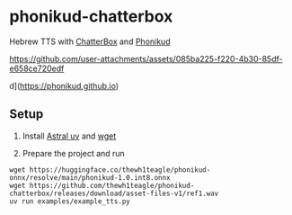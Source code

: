 # phonikud-chatterbox

Hebrew TTS with [ChatterBox](https://github.com/resemble-ai/chatterbox) and [Phonikud](https://phonikud.github.io)

https://github.com/user-attachments/assets/085ba225-f220-4b30-85df-e658ce720edf

d](https://phonikud.github.io)

## Setup

1. Install [Astral uv](https://docs.astral.sh/uv/getting-started/installation) and [wget](http://chat.com/?q=how+to+install+wget+on+each+platform+in+short+mention+winget)

2. Prepare the project and run

```console
wget https://huggingface.co/thewh1teagle/phonikud-onnx/resolve/main/phonikud-1.0.int8.onnx
wget https://github.com/thewh1teagle/phonikud-chatterbox/releases/download/asset-files-v1/ref1.wav
uv run examples/example_tts.py
```
